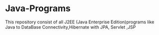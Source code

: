 # Java-Programs
This repository consist of all J2EE (Java Enterprise Edition)programs like Java to DataBase Connectivity,Hibernate with JPA, Servlet ,JSP 

